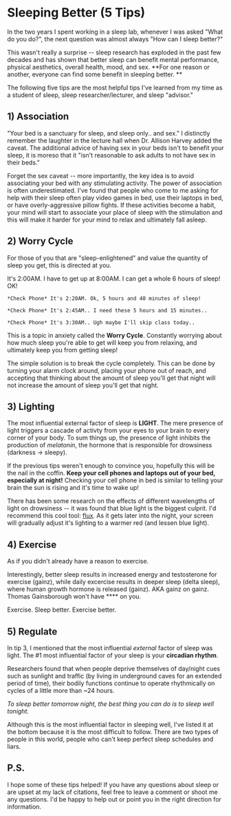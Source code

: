 Sleeping Better (5 Tips)
=====
In the two years I spent working in a sleep lab, whenever I was asked "What do you do?", the next question was almost always "How can I sleep better?" 

This wasn't really a surprise -- sleep research has exploded in the past few decades and has shown that better sleep can benefit mental performance, physical aesthetics, overall health, mood, and sex. **For one reason or another, everyone can find some benefit in sleeping better. **

The following five tips are the most helpful tips I've learned from my time as a student of sleep, sleep researcher/lecturer, and sleep "advisor."

**1) Association**
-----
"Your bed is a sanctuary for sleep, and sleep only.. and sex." I distinctly remember the laughter in the lecture hall when Dr. Allison Harvey added the caveat. The additional advice of having sex in your beds isn't to benefit your sleep, it is moreso that it "isn't reasonable to ask adults to not have sex in their beds."

Forget the sex caveat -- more importantly, the key idea is to avoid associating your bed with any stimulating activity. The power of association is often underestimated. I've found that people who come to me asking for help with their sleep often play video games in bed, use their laptops in bed, or have overly-aggressive pillow fights. If these activities become a habit, your mind will start to associate your place of sleep with the stimulation and this will make it harder for your mind to relax and ultimately fall asleep.

**2) Worry Cycle**
-----
For those of you that are "sleep-enlightened" and value the quantity of sleep you get, this is directed at you. 

It's 2:00AM. I have to get up at 8:00AM. I can get a whole 6 hours of sleep! OK!

    *Check Phone* It's 2:20AM. Ok, 5 hours and 40 minutes of sleep!

    *Check Phone* It's 2:45AM.. I need these 5 hours and 15 minutes..

    *Check Phone* It's 3:30AM.. Ugh maybe I'll skip class today..

This is a topic in anxiety called the **Worry Cycle**. Constantly worrying about how much sleep you're able to get will keep you from relaxing, and ultimately keep you from getting sleep! 

The simple solution is to break the cycle completely. This can be done by turning your alarm clock around, placing your phone out of reach, and accepting that thinking about the amount of sleep you'll get that night will not increase the amount of sleep you'll get that night.

**3) Lighting**
-----
The most influential external factor of sleep is **LIGHT**. The mere presence of light triggers a cascade of activty from your eyes to your brain to every corner of your body. To sum things up, the presence of light inhibits the production of *melatonin*, the hormone that is responsible for drowsiness (darkness -> sleepy).

If the previous tips weren't enough to convince you, hopefully this will be the nail in the coffin. **Keep your cell phones and laptops out of your bed, especially at night!** Checking your cell phone in bed is similar to telling your brain the sun is rising and it's time to wake up!

There has been some research on the effects of different wavelengths of light on drowsiness -- it was found that blue light is the biggest culprit. I'd recommend this cool tool: [flux](https://justgetflux.com/). As it gets later into the night, your screen will gradually adjust it's lighting to a warmer red (and lessen blue light).

**4) Exercise**
-----
As if you didn't already have a reason to exercise. 

Interestingly, better sleep results in increased energy and testosterone for exercise (gainz), while daily excercise results in deeper sleep (delta sleep), where human growth hormone is released (gainz). AKA gainz on gainz. Thomas Gainsborough won't have \*\*\*\* on you.

Exercise. Sleep better. Exercise better.

**5) Regulate**
-----
In tip 3, I mentioned that the most influential *external* factor of sleep was light. The #1 most influential factor of your sleep is your **circadian rhythm**.

Researchers found that when people deprive themselves of day/night cues such as sunlight and traffic (by living in underground caves for an extended period of time), their bodily functions continue to operate rhythmically on cycles of a little more than ~24 hours.

*To sleep better tomorrow night, the best thing you can do is to sleep well tonight.*

Although this is the most influential factor in sleeping well, I've listed it at the bottom because it is the most difficult to follow. There are two types of people in this world, people who can't keep perfect sleep schedules and liars.

**P.S.**
----
I hope some of these tips helped! If you have any questions about sleep or are upset at my lack of citations, feel free to leave a comment or shoot me any questions. I'd be happy to help out or point you in the right direction for information.

